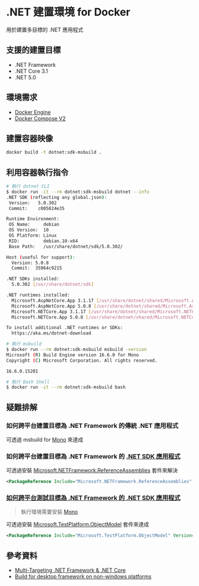 # .NET 建置環境 for Docker

用於建置多目標的 .NET 應用程式

## 支援的建置目標

- .NET Framework
- .NET Core 3.1
- .NET 5.0

## 環境需求

- [Docker Engine](https://docs.docker.com/install/)
- [Docker Compose V2](https://docs.docker.com/compose/cli-command/)

## 建置容器映像

```sh
docker build -t dotnet:sdk-msbuild .
```

## 利用容器執行指令

```sh
# 執行 dotnet CLI
$ docker run -it --rm dotnet:sdk-msbuild dotnet --info
.NET SDK (reflecting any global.json):
 Version:   5.0.302
 Commit:    c005824e35

Runtime Environment:
 OS Name:     debian
 OS Version:  10
 OS Platform: Linux
 RID:         debian.10-x64
 Base Path:   /usr/share/dotnet/sdk/5.0.302/

Host (useful for support):
  Version: 5.0.8
  Commit:  35964c9215

.NET SDKs installed:
  5.0.302 [/usr/share/dotnet/sdk]

.NET runtimes installed:
  Microsoft.AspNetCore.App 3.1.17 [/usr/share/dotnet/shared/Microsoft.AspNetCore.App]
  Microsoft.AspNetCore.App 5.0.8 [/usr/share/dotnet/shared/Microsoft.AspNetCore.App]
  Microsoft.NETCore.App 3.1.17 [/usr/share/dotnet/shared/Microsoft.NETCore.App]
  Microsoft.NETCore.App 5.0.8 [/usr/share/dotnet/shared/Microsoft.NETCore.App]

To install additional .NET runtimes or SDKs:
  https://aka.ms/dotnet-download

# 執行 msbuild
$ docker run --rm dotnet:sdk-msbuild msbuild -version
Microsoft (R) Build Engine version 16.6.0 for Mono
Copyright (C) Microsoft Corporation. All rights reserved.

16.6.0.15201

# 執行 Bash Shell
$ docker run -it --rm dotnet:sdk-msbuild bash
```

## 疑難排解

### 如何跨平台建置目標為 .NET Framework  的傳統 .NET 應用程式

可透過 msbuild for [Mono](https://www.mono-project.com/) 來達成

### 如何跨平台建置目標為 .NET Framework  的 [.NET SDK 應用程式](https://docs.microsoft.com/dotnet/core/project-sdk/overview)

可透過安裝 [Microsoft.NETFramework.ReferenceAssemblies](https://www.nuget.org/packages/Microsoft.NETFramework.ReferenceAssemblies/) 套件來解決

```xml
<PackageReference Include="Microsoft.NETFramework.ReferenceAssemblies" Version="1.0.2" PrivateAssets="All" Condition="$(TargetFramework.StartsWith('net4')) AND '$(OS)' != 'Windows_NT'"/>
```

### [如何跨平台測試目標為 .NET Framework 的 .NET SDK 應用程式](https://cake-contrib.github.io/Cake.Recipe/docs/known-issues/running-xunit-tests-on-net-framework)

> 執行環境需要安裝 [Mono](https://www.mono-project.com/)

可透過安裝 [Microsoft.TestPlatform.ObjectModel](https://www.nuget.org/packages/Microsoft.TestPlatform.ObjectModel/) 套件來達成

```xml
<PackageReference Include="Microsoft.TestPlatform.ObjectModel" Version="16.10.0" Condition="'$(OS)' != 'Windows_NT'" />
```

## 參考資料

- [Multi-Targeting .NET Framework & .NET Core](https://github.com/mono/docker/issues/63)
- [Build for desktop framework on non-windows platforms](https://github.com/dotnet/sdk/issues/335)
